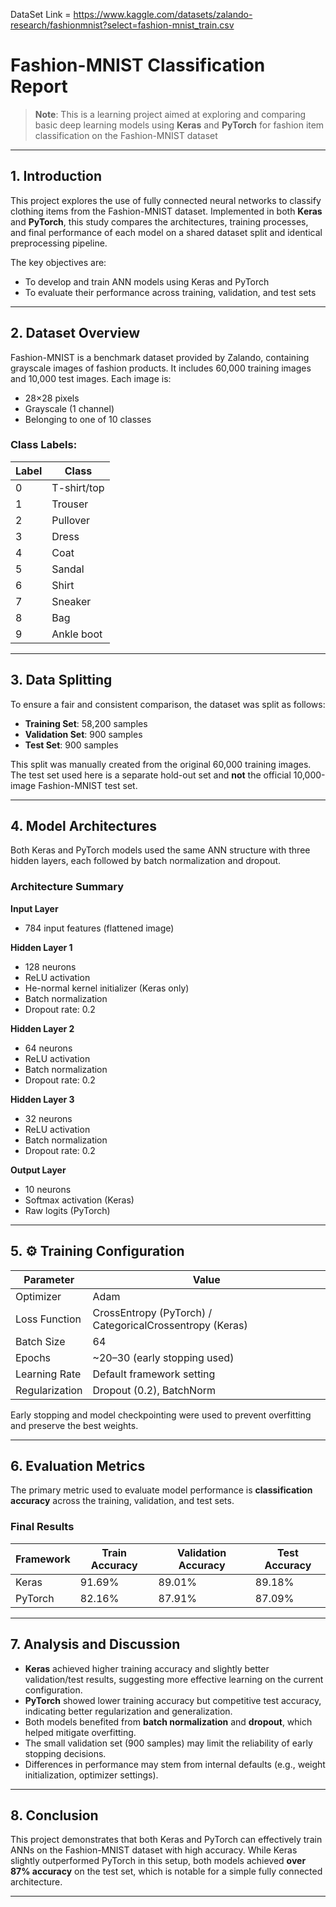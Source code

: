 DataSet Link = https://www.kaggle.com/datasets/zalando-research/fashionmnist?select=fashion-mnist_train.csv

# Fashion-MNIST Classification Report

> **Note**: This is a learning project aimed at exploring and comparing basic deep learning models using **Keras** and **PyTorch** for fashion item classification on the Fashion-MNIST dataset

---

## 1. Introduction

This project explores the use of fully connected neural networks to classify clothing items from the Fashion-MNIST dataset. Implemented in both **Keras** and **PyTorch**, this study compares the architectures, training processes, and final performance of each model on a shared dataset split and identical preprocessing pipeline.

The key objectives are:
- To develop and train ANN models using Keras and PyTorch
- To evaluate their performance across training, validation, and test sets
---

## 2. Dataset Overview

Fashion-MNIST is a benchmark dataset provided by Zalando, containing grayscale images of fashion products. It includes 60,000 training images and 10,000 test images. Each image is:
- 28×28 pixels
- Grayscale (1 channel)
- Belonging to one of 10 classes

### Class Labels:
| Label | Class       |
|-------|-------------|
| 0     | T-shirt/top |
| 1     | Trouser     |
| 2     | Pullover    |
| 3     | Dress       |
| 4     | Coat        |
| 5     | Sandal      |
| 6     | Shirt       |
| 7     | Sneaker     |
| 8     | Bag         |
| 9     | Ankle boot  |

---

## 3. Data Splitting

To ensure a fair and consistent comparison, the dataset was split as follows:

- **Training Set**: 58,200 samples  
- **Validation Set**: 900 samples  
- **Test Set**: 900 samples  

This split was manually created from the original 60,000 training images. The test set used here is a separate hold-out set and **not** the official 10,000-image Fashion-MNIST test set.

---


## 4. Model Architectures

Both Keras and PyTorch models used the same ANN structure with three hidden layers, each followed by batch normalization and dropout.

### Architecture Summary

**Input Layer**  
- 784 input features (flattened image)

**Hidden Layer 1**  
- 128 neurons  
- ReLU activation  
- He-normal kernel initializer (Keras only)  
- Batch normalization  
- Dropout rate: 0.2

**Hidden Layer 2**  
- 64 neurons  
- ReLU activation  
- Batch normalization  
- Dropout rate: 0.2

**Hidden Layer 3**  
- 32 neurons  
- ReLU activation  
- Batch normalization  
- Dropout rate: 0.2

**Output Layer**  
- 10 neurons  
- Softmax activation (Keras)  
- Raw logits (PyTorch)  

---

## 5. ⚙️ Training Configuration

| Parameter       | Value                        |
|-----------------|------------------------------|
| Optimizer       | Adam                         |
| Loss Function   | CrossEntropy (PyTorch) / CategoricalCrossentropy (Keras) |
| Batch Size      | 64                           |
| Epochs          | ~20–30 (early stopping used) |
| Learning Rate   | Default framework setting    |
| Regularization  | Dropout (0.2), BatchNorm     |

Early stopping and model checkpointing were used to prevent overfitting and preserve the best weights.

---

## 6. Evaluation Metrics

The primary metric used to evaluate model performance is **classification accuracy** across the training, validation, and test sets.

### Final Results

| Framework | Train Accuracy | Validation Accuracy | Test Accuracy |
|-----------|----------------|---------------------|---------------|
| Keras     | 91.69%         | 89.01%              | 89.18%        |
| PyTorch   | 82.16%         | 87.91%              | 87.09%        |

---

## 7. Analysis and Discussion

- **Keras** achieved higher training accuracy and slightly better validation/test results, suggesting more effective learning on the current configuration.
- **PyTorch** showed lower training accuracy but competitive test accuracy, indicating better regularization and generalization.
- Both models benefited from **batch normalization** and **dropout**, which helped mitigate overfitting.
- The small validation set (900 samples) may limit the reliability of early stopping decisions.
- Differences in performance may stem from internal defaults (e.g., weight initialization, optimizer settings).

---

## 8. Conclusion

This project demonstrates that both Keras and PyTorch can effectively train ANNs on the Fashion-MNIST dataset with high accuracy. While Keras slightly outperformed PyTorch in this setup, both models achieved **over 87% accuracy** on the test set, which is notable for a simple fully connected architecture.

---


